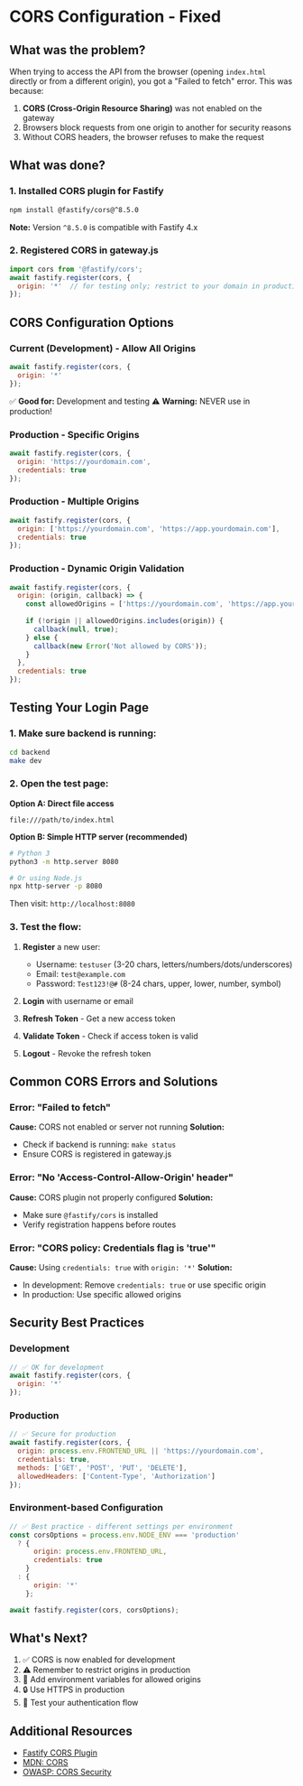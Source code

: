 # CORS Configuration - Fixed

## What was the problem?

When trying to access the API from the browser (opening `index.html` directly or from a different origin), you got a "Failed to fetch" error. This was because:

1. **CORS (Cross-Origin Resource Sharing)** was not enabled on the gateway
2. Browsers block requests from one origin to another for security reasons
3. Without CORS headers, the browser refuses to make the request

## What was done?

### 1. Installed CORS plugin for Fastify
```bash
npm install @fastify/cors@^8.5.0
```
**Note:** Version `^8.5.0` is compatible with Fastify 4.x

### 2. Registered CORS in gateway.js
```javascript
import cors from '@fastify/cors';
await fastify.register(cors, {
  origin: '*'  // for testing only; restrict to your domain in production
});
```

## CORS Configuration Options

### Current (Development) - Allow All Origins
```javascript
await fastify.register(cors, {
  origin: '*'
});
```
✅ **Good for:** Development and testing
⚠️ **Warning:** NEVER use in production!

### Production - Specific Origins
```javascript
await fastify.register(cors, {
  origin: 'https://yourdomain.com',
  credentials: true
});
```

### Production - Multiple Origins
```javascript
await fastify.register(cors, {
  origin: ['https://yourdomain.com', 'https://app.yourdomain.com'],
  credentials: true
});
```

### Production - Dynamic Origin Validation
```javascript
await fastify.register(cors, {
  origin: (origin, callback) => {
    const allowedOrigins = ['https://yourdomain.com', 'https://app.yourdomain.com'];
    
    if (!origin || allowedOrigins.includes(origin)) {
      callback(null, true);
    } else {
      callback(new Error('Not allowed by CORS'));
    }
  },
  credentials: true
});
```

## Testing Your Login Page

### 1. Make sure backend is running:
```bash
cd backend
make dev
```

### 2. Open the test page:

**Option A: Direct file access**
```
file:///path/to/index.html
```

**Option B: Simple HTTP server (recommended)**
```bash
# Python 3
python3 -m http.server 8080

# Or using Node.js
npx http-server -p 8080
```

Then visit: `http://localhost:8080`

### 3. Test the flow:

1. **Register** a new user:
   - Username: `testuser` (3-20 chars, letters/numbers/dots/underscores)
   - Email: `test@example.com`
   - Password: `Test123!@#` (8-24 chars, upper, lower, number, symbol)

2. **Login** with username or email

3. **Refresh Token** - Get a new access token

4. **Validate Token** - Check if access token is valid

5. **Logout** - Revoke the refresh token

## Common CORS Errors and Solutions

### Error: "Failed to fetch"
**Cause:** CORS not enabled or server not running
**Solution:** 
- Check if backend is running: `make status`
- Ensure CORS is registered in gateway.js

### Error: "No 'Access-Control-Allow-Origin' header"
**Cause:** CORS plugin not properly configured
**Solution:**
- Make sure `@fastify/cors` is installed
- Verify registration happens before routes

### Error: "CORS policy: Credentials flag is 'true'"
**Cause:** Using `credentials: true` with `origin: '*'`
**Solution:**
- In development: Remove `credentials: true` or use specific origin
- In production: Use specific allowed origins

## Security Best Practices

### Development
```javascript
// ✅ OK for development
await fastify.register(cors, {
  origin: '*'
});
```

### Production
```javascript
// ✅ Secure for production
await fastify.register(cors, {
  origin: process.env.FRONTEND_URL || 'https://yourdomain.com',
  credentials: true,
  methods: ['GET', 'POST', 'PUT', 'DELETE'],
  allowedHeaders: ['Content-Type', 'Authorization']
});
```

### Environment-based Configuration
```javascript
// ✅ Best practice - different settings per environment
const corsOptions = process.env.NODE_ENV === 'production'
  ? {
      origin: process.env.FRONTEND_URL,
      credentials: true
    }
  : {
      origin: '*'
    };

await fastify.register(cors, corsOptions);
```

## What's Next?

1. ✅ CORS is now enabled for development
2. ⚠️ Remember to restrict origins in production
3. 📝 Add environment variables for allowed origins
4. 🔒 Use HTTPS in production
5. 🧪 Test your authentication flow

## Additional Resources

- [Fastify CORS Plugin](https://github.com/fastify/fastify-cors)
- [MDN: CORS](https://developer.mozilla.org/en-US/docs/Web/HTTP/CORS)
- [OWASP: CORS Security](https://owasp.org/www-community/attacks/CORS_OriginHeaderScrutiny)
